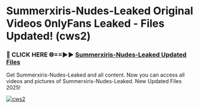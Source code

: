 # Summerxiris-Nudes-Leaked Original Videos 0nlyFans Leaked - Files Updated! (cws2)

<h3>🔴 CLICK HERE 🌐==►► <a href="https://tinyurl.com/4mcuefdz" rel="nofollow">Summerxiris-Nudes-Leaked Updated Files</a></h3>

Get Summerxiris-Nudes-Leaked and all content. Now you can access all videos and pictures of Summerxiris-Nudes-Leaked. New Updated Files 2025!

[![cws2](https://i.imgur.com/StAQSOY.gif)](https://tinyurl.com/4mcuefdz)

